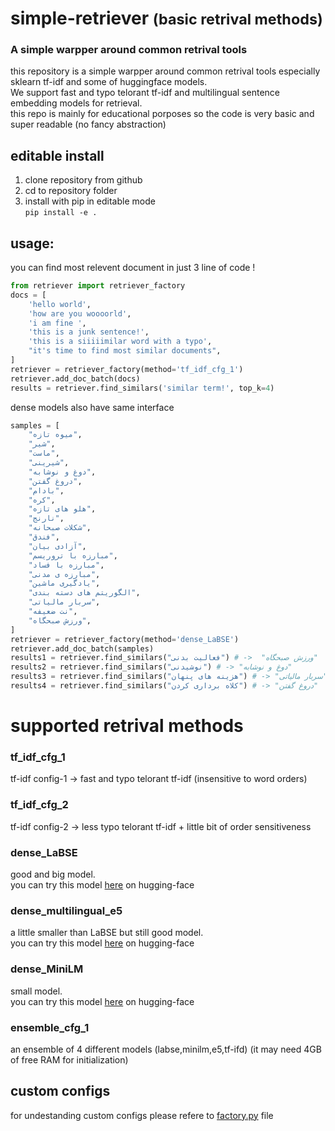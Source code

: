 

# <b>simple-retriever</b> <small>(basic retrival methods)</small>
### A simple warpper around common retrival tools
this repository is a simple warpper around common retrival tools especially
sklearn tf-idf and some of huggingface models.  
We support fast and typo telorant tf-idf and multilingual sentence embedding models for retrieval.  
this repo is mainly for educational porposes so the code is very basic and super readable (no fancy abstraction)


## editable install
1. clone repository from github 
2. cd to repository folder
3. install with pip in editable mode  
`pip install -e .`

## usage:
you can find most relevent document in just 3 line of code !
```python
from retriever import retriever_factory
docs = [
    'hello world',
    'how are you woooorld',
    'i am fine ',
    'this is a junk sentence!',
    'this is a siiiiimilar word with a typo',
    "it's time to find most similar documents",
]
retriever = retriever_factory(method='tf_idf_cfg_1')
retriever.add_doc_batch(docs)
results = retriever.find_similars('similar term!', top_k=4)
```

dense models also have same interface
```python
samples = [
    "میوه تازه",
    "شیر",
    "ماست",
    "شیرینی",
    "دوغ و نوشابه",
    "دروغ گفتن",
    "بادام",
    "کره",
    "هلو های تازه",
    "نارنج",
    "شکلات صبحانه",
    "فندق",
    "آزادی بیان",
    "مبارزه با تروریسم",
    "مبارزه با فساد",
    "مبارزه ی مدنی",
    "یادگیری ماشین",
    "الگوریتم های دسته بندی",
    "سربار مالیاتی",
    "نت ضعیفه",
    "ورزش صبحگاه",
]
retriever = retriever_factory(method='dense_LaBSE')
retriever.add_doc_batch(samples)
results1 = retriever.find_similars("فعالیت بدنی") # ->  "ورزش صبحگاه"
results2 = retriever.find_similars("نوشیدنی") # -> "دوغ و نوشابه"
results3 = retriever.find_similars("هزینه های پنهان") # -> "سربار مالیاتی"
results4 = retriever.find_similars("کلاه برداری کردن") # -> "دروغ گفتن"

```

# supported retrival methods

### tf_idf_cfg_1
tf-idf config-1 -> fast and typo telorant tf-idf (insensitive to word orders)

### tf_idf_cfg_2
tf-idf config-2 ->  less typo telorant tf-idf + little bit of order sensitiveness

### dense_LaBSE
good and big model.  
you can try this model [here](https://huggingface.co/sentence-transformers/LaBSE)
on hugging-face 


### dense_multilingual_e5
a little smaller than LaBSE but still good model.  
you can try this model [here](https://huggingface.co/intfloat/multilingual-e5-base)
on hugging-face 

### dense_MiniLM
small model.  
you can try this model [here](https://huggingface.co/sentence-transformers/paraphrase-multilingual-MiniLM-L12-v2)
on hugging-face 

### ensemble_cfg_1
an ensemble of 4 different models (labse,minilm,e5,tf-ifd) (it may need 4GB of free RAM for initialization)


## custom configs 
for undestanding custom configs please refere to  [factory.py](./retriever/factory.py) file

